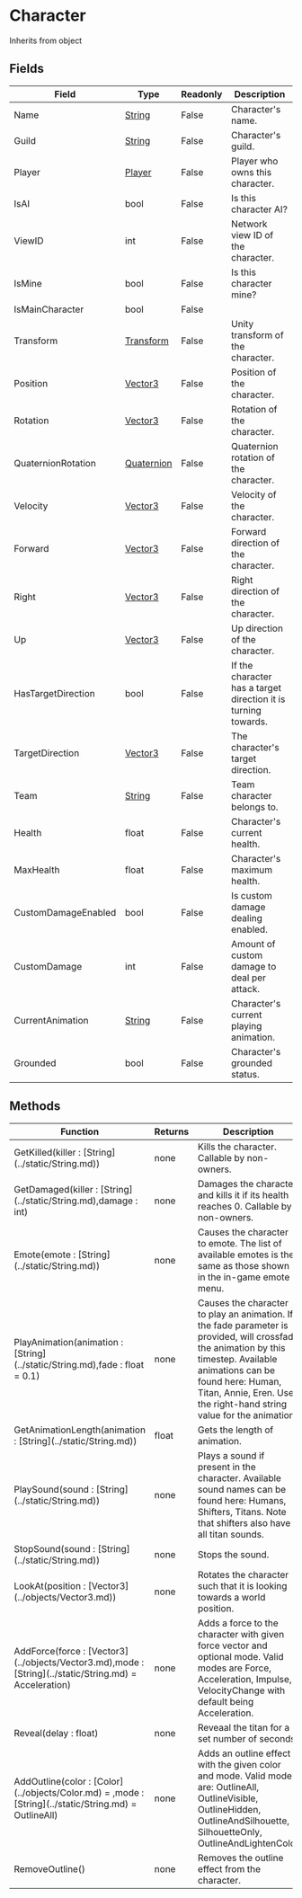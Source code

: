 # Character
Inherits from object
## Fields
|Field|Type|Readonly|Description|
|---|---|---|---|
|Name|[String](../static/String.md)|False|Character's name.|
|Guild|[String](../static/String.md)|False|Character's guild.|
|Player|[Player](../objects/Player.md)|False|Player who owns this character.|
|IsAI|bool|False|Is this character AI?|
|ViewID|int|False|Network view ID of the character.|
|IsMine|bool|False|Is this character mine?|
|IsMainCharacter|bool|False||
|Transform|[Transform](../objects/Transform.md)|False|Unity transform of the character.|
|Position|[Vector3](../objects/Vector3.md)|False|Position of the character.|
|Rotation|[Vector3](../objects/Vector3.md)|False|Rotation of the character.|
|QuaternionRotation|[Quaternion](../objects/Quaternion.md)|False|Quaternion rotation of the character.|
|Velocity|[Vector3](../objects/Vector3.md)|False|Velocity of the character.|
|Forward|[Vector3](../objects/Vector3.md)|False|Forward direction of the character.|
|Right|[Vector3](../objects/Vector3.md)|False|Right direction of the character.|
|Up|[Vector3](../objects/Vector3.md)|False|Up direction of the character.|
|HasTargetDirection|bool|False|If the character has a target direction it is turning towards.|
|TargetDirection|[Vector3](../objects/Vector3.md)|False|The character's target direction.|
|Team|[String](../static/String.md)|False|Team character belongs to.|
|Health|float|False|Character's current health.|
|MaxHealth|float|False|Character's maximum health.|
|CustomDamageEnabled|bool|False|Is custom damage dealing enabled.|
|CustomDamage|int|False|Amount of custom damage to deal per attack.|
|CurrentAnimation|[String](../static/String.md)|False|Character's current playing animation.|
|Grounded|bool|False|Character's grounded status.|
## Methods
<table>
<colgroup><col style="width: 30%"/>
<col style="width: 20%"/>
<col style="width: 50%"/>
</colgroup>
<thead>
<tr>
<th>Function</th>
<th>Returns</th>
<th>Description</th>
</tr>
</thead>
<tbody>
<tr>
<td>GetKilled(killer : [String](../static/String.md))</td>
<td>none</td>
<td>Kills the character. Callable by non-owners.</td>
</tr>
<tr>
<td>GetDamaged(killer : [String](../static/String.md),damage : int)</td>
<td>none</td>
<td>Damages the character and kills it if its health reaches 0. Callable by non-owners.</td>
</tr>
<tr>
<td>Emote(emote : [String](../static/String.md))</td>
<td>none</td>
<td>Causes the character to emote. The list of available emotes is the same as those shown in the in-game emote menu.</td>
</tr>
<tr>
<td>PlayAnimation(animation : [String](../static/String.md),fade : float = 0.1)</td>
<td>none</td>
<td>Causes the character to play an animation.  If the fade parameter is provided, will crossfade the animation by this timestep. Available animations can be found here: Human, Titan, Annie, Eren. Use the right-hand string value for the animation.</td>
</tr>
<tr>
<td>GetAnimationLength(animation : [String](../static/String.md))</td>
<td>float</td>
<td>Gets the length of animation.</td>
</tr>
<tr>
<td>PlaySound(sound : [String](../static/String.md))</td>
<td>none</td>
<td>Plays a sound if present in the character. Available sound names can be found here: Humans, Shifters, Titans. Note that shifters also have all titan sounds.</td>
</tr>
<tr>
<td>StopSound(sound : [String](../static/String.md))</td>
<td>none</td>
<td>Stops the sound.</td>
</tr>
<tr>
<td>LookAt(position : [Vector3](../objects/Vector3.md))</td>
<td>none</td>
<td>Rotates the character such that it is looking towards a world position.</td>
</tr>
<tr>
<td>AddForce(force : [Vector3](../objects/Vector3.md),mode : [String](../static/String.md) = Acceleration)</td>
<td>none</td>
<td>Adds a force to the character with given force vector and optional mode. Valid modes are Force, Acceleration, Impulse, VelocityChange with default being Acceleration.</td>
</tr>
<tr>
<td>Reveal(delay : float)</td>
<td>none</td>
<td>Reveaal the titan for a set number of seconds.</td>
</tr>
<tr>
<td>AddOutline(color : [Color](../objects/Color.md) = ,mode : [String](../static/String.md) = OutlineAll)</td>
<td>none</td>
<td>Adds an outline effect with the given color and mode. Valid modes are: OutlineAll, OutlineVisible, OutlineHidden, OutlineAndSilhouette, SilhouetteOnly, OutlineAndLightenColor</td>
</tr>
<tr>
<td>RemoveOutline()</td>
<td>none</td>
<td>Removes the outline effect from the character.</td>
</tr>
</tbody>
</table>
